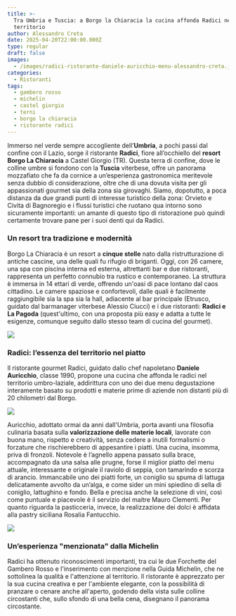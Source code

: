 ```yaml
---
title: >-
  Tra Umbria e Tuscia: a Borgo la Chiaracia la cucina affonda Radici nel
  territorio
author: Alessandro Creta
date: 2025-04-20T22:00:00.000Z
type: regular
draft: false
images:
  - /images/radici-ristorante-daniele-auricchio-menu-alessandro-creta.jpg
categories:
  - Ristoranti
tags:
  - gambero rosso
  - michelin
  - castel giorgio
  - terni
  - borgo la chiaracia
  - ristorante radici
---
```


Immerso nel verde sempre accogliente dell’**Umbria**, a pochi passi dal confine con il Lazio, sorge il ristorante **Radici**, fiore all’occhiello del **resort Borgo La Chiaracia** a Castel Giorgio (TR). Questa terra di confine, dove le colline umbre si fondono con la **Tuscia** viterbese, offre un panorama mozzafiato che fa da cornice a un’esperienza gastronomica meritevole senza dubbio di considerazione, oltre che di una dovuta visita per gli appassionati gourmet sia della zona sia girovaghi. Siamo, dopotutto, a poca distanza da due grandi punti di interesse turistico della zona: Orvieto e Civita di Bagnoregio e i flussi turistici che ruotano qua intorno sono sicuramente importanti: un amante di questo tipo di ristorazione può quindi certamente trovare pane per i suoi denti qui da Radici.

### Un resort tra tradizione e modernità

Borgo La Chiaracia è un resort a **cinque stelle** nato dalla ristrutturazione di antiche cascine, una delle quali fu rifugio di briganti. Oggi, con 26 camere, una spa con piscina interna ed esterna, altrettanti bar e due ristoranti, rappresenta un perfetto connubio tra rustico e contemporaneo. La struttura è immersa in 14 ettari di verde, offrendo un'oasi di pace lontano dal caos cittadino. Le camere spaziose e confortevoli, dalle quali è facilmente raggiungibile sia la spa sia la hall, adiacente al bar principale (Etrusco, guidato dal barmanager viterbese Alessio Ciucci) e i due ristoranti: **Radici e La Pagoda** (quest'ultimo, con una proposta più easy e adatta a tutte le esigenze, comunque seguito dallo stesso team di cucina del gourmet).

![](/images/borgo-la-chiaracia-ricerca-personale-cucina-chef.png)

### Radici: l’essenza del territorio nel piatto

Il ristorante gourmet Radici, guidato dallo chef napoletano **Daniele Auricchio**, classe 1990, propone una cucina che affonda le radici nel territorio umbro-laziale, addirittura con uno dei due menu degustazione interamente basato su prodotti e materie prime di aziende non distanti più di 20 chilometri dal Borgo.

![](/images/radici-ristorante-ravioli-seppia-alessandro-creta-daniele-auricchio.jpg)

Auricchio, adottato ormai da anni dall'Umbria, porta avanti una filosofia culinaria basata sulla **valorizzazione delle materie locali**, lavorate con buona mano,  rispetto e creatività, senza cedere a inutili formalismi o forzature che rischierebbero di appesantire i piatti. Una cucina, insomma, priva di fronzoli. Notevole è l’agnello appena passato sulla brace, accompagnato da una salsa alle prugne, forse il miglior piatto del menu attuale, interessante e originale il raviolo di seppia, con tamarindo e scorza di arancio. Immancabile uno dei piatti forte, un coniglio su spuma di lattuga delicatamente avvolto da un’alga, e come sider un mini spiedino di sella di coniglio, lattughino e fondo. Bella e precisa anche la selezione di vini, così come puntuale e piacevole è il servizio del maitre Mauro Clementi. Per quanto riguarda la pasticceria, invece, la realizzazione dei dolci è affidata alla pastry siciliana Rosalia Fantucchio.

![](/images/ristorante-radici-agnello-prugne-alessandro-creta-daniele-auricchio.png)

### Un’esperienza "menzionata" dalla Michelin

Radici ha ottenuto riconoscimenti importanti, tra cui le due Forchette del Gambero Rosso e l'inserimento con menzione nella Guida Michelin, che ne sottolinea la qualità e l'attenzione al territorio. Il ristorante è apprezzato per la sua cucina creativa e per l'ambiente elegante, con la possibilità di pranzare o cenare anche all'aperto, godendo della vista sulle colline circostanti che, sullo sfondo di una bella cena, disegnano il panorama circostante.
